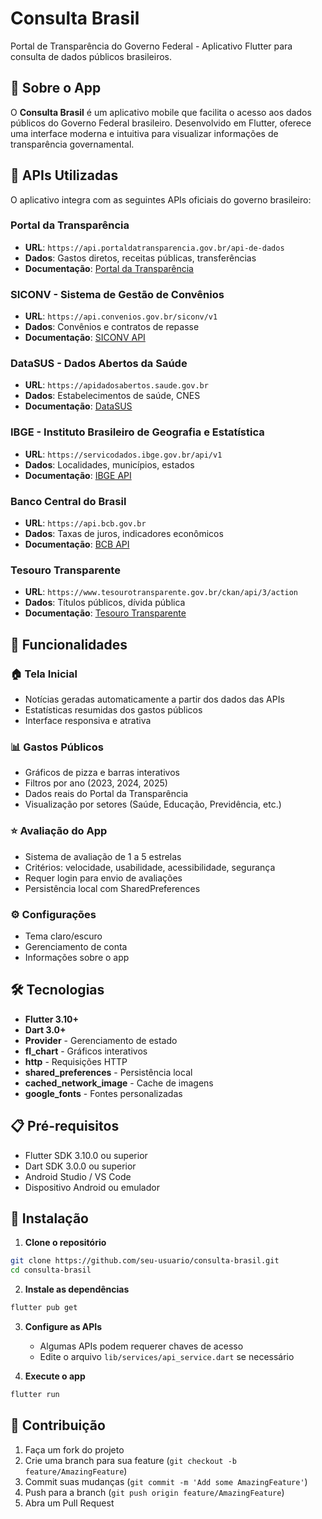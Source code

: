 # Consulta Brasil

Portal de Transparência do Governo Federal - Aplicativo Flutter para consulta de dados públicos brasileiros.

## 📱 Sobre o App

O **Consulta Brasil** é um aplicativo mobile que facilita o acesso aos dados públicos do Governo Federal brasileiro. Desenvolvido em Flutter, oferece uma interface moderna e intuitiva para visualizar informações de transparência governamental.

## 🔗 APIs Utilizadas

O aplicativo integra com as seguintes APIs oficiais do governo brasileiro:

### Portal da Transparência
- **URL**: `https://api.portaldatransparencia.gov.br/api-de-dados`
- **Dados**: Gastos diretos, receitas públicas, transferências
- **Documentação**: [Portal da Transparência](https://portaldatransparencia.gov.br/api-de-dados)

### SICONV - Sistema de Gestão de Convênios
- **URL**: `https://api.convenios.gov.br/siconv/v1`
- **Dados**: Convênios e contratos de repasse
- **Documentação**: [SICONV API](https://api.convenios.gov.br/siconv/doc)

### DataSUS - Dados Abertos da Saúde
- **URL**: `https://apidadosabertos.saude.gov.br`
- **Dados**: Estabelecimentos de saúde, CNES
- **Documentação**: [DataSUS](https://datasus.saude.gov.br/)

### IBGE - Instituto Brasileiro de Geografia e Estatística
- **URL**: `https://servicodados.ibge.gov.br/api/v1`
- **Dados**: Localidades, municípios, estados
- **Documentação**: [IBGE API](https://servicodados.ibge.gov.br/api/docs)

### Banco Central do Brasil
- **URL**: `https://api.bcb.gov.br`
- **Dados**: Taxas de juros, indicadores econômicos
- **Documentação**: [BCB API](https://dadosabertos.bcb.gov.br/)

### Tesouro Transparente
- **URL**: `https://www.tesourotransparente.gov.br/ckan/api/3/action`
- **Dados**: Títulos públicos, dívida pública
- **Documentação**: [Tesouro Transparente](https://www.tesourotransparente.gov.br/)

## 🚀 Funcionalidades

### 🏠 Tela Inicial
- Notícias geradas automaticamente a partir dos dados das APIs
- Estatísticas resumidas dos gastos públicos
- Interface responsiva e atrativa

### 📊 Gastos Públicos
- Gráficos de pizza e barras interativos
- Filtros por ano (2023, 2024, 2025)
- Dados reais do Portal da Transparência
- Visualização por setores (Saúde, Educação, Previdência, etc.)

### ⭐ Avaliação do App
- Sistema de avaliação de 1 a 5 estrelas
- Critérios: velocidade, usabilidade, acessibilidade, segurança
- Requer login para envio de avaliações
- Persistência local com SharedPreferences

### ⚙️ Configurações
- Tema claro/escuro
- Gerenciamento de conta
- Informações sobre o app

## 🛠️ Tecnologias

- **Flutter 3.10+**
- **Dart 3.0+**
- **Provider** - Gerenciamento de estado
- **fl_chart** - Gráficos interativos
- **http** - Requisições HTTP
- **shared_preferences** - Persistência local
- **cached_network_image** - Cache de imagens
- **google_fonts** - Fontes personalizadas

## 📋 Pré-requisitos

- Flutter SDK 3.10.0 ou superior
- Dart SDK 3.0.0 ou superior
- Android Studio / VS Code
- Dispositivo Android ou emulador

## 🔧 Instalação

1. **Clone o repositório**
```bash
git clone https://github.com/seu-usuario/consulta-brasil.git
cd consulta-brasil
```

2. **Instale as dependências**
```bash
flutter pub get
```

3. **Configure as APIs**
   - Algumas APIs podem requerer chaves de acesso
   - Edite o arquivo `lib/services/api_service.dart` se necessário

4. **Execute o app**
```bash
flutter run
```

## 🤝 Contribuição

1. Faça um fork do projeto
2. Crie uma branch para sua feature (`git checkout -b feature/AmazingFeature`)
3. Commit suas mudanças (`git commit -m 'Add some AmazingFeature'`)
4. Push para a branch (`git push origin feature/AmazingFeature`)
5. Abra um Pull Request

